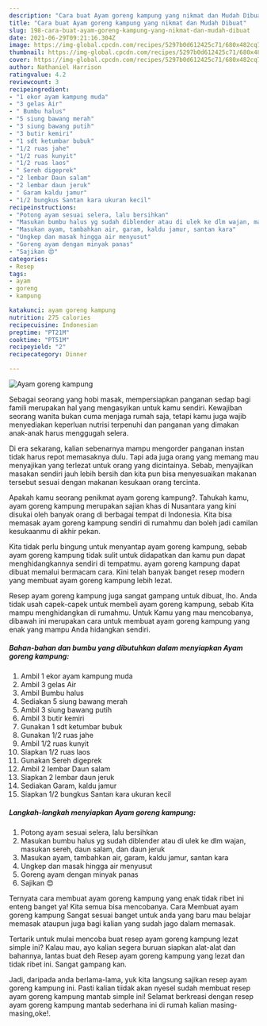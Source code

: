```yaml
---
description: "Cara buat Ayam goreng kampung yang nikmat dan Mudah Dibuat"
title: "Cara buat Ayam goreng kampung yang nikmat dan Mudah Dibuat"
slug: 198-cara-buat-ayam-goreng-kampung-yang-nikmat-dan-mudah-dibuat
date: 2021-06-29T09:21:16.304Z
image: https://img-global.cpcdn.com/recipes/5297b0d612425c71/680x482cq70/ayam-goreng-kampung-foto-resep-utama.jpg
thumbnail: https://img-global.cpcdn.com/recipes/5297b0d612425c71/680x482cq70/ayam-goreng-kampung-foto-resep-utama.jpg
cover: https://img-global.cpcdn.com/recipes/5297b0d612425c71/680x482cq70/ayam-goreng-kampung-foto-resep-utama.jpg
author: Nathaniel Harrison
ratingvalue: 4.2
reviewcount: 3
recipeingredient:
- "1 ekor ayam kampung muda"
- "3 gelas Air"
- " Bumbu halus"
- "5 siung bawang merah"
- "3 siung bawang putih"
- "3 butir kemiri"
- "1 sdt ketumbar bubuk"
- "1/2 ruas jahe"
- "1/2 ruas kunyit"
- "1/2 ruas laos"
- " Sereh digeprek"
- "2 lembar Daun salam"
- "2 lembar daun jeruk"
- " Garam kaldu jamur"
- "1/2 bungkus Santan kara ukuran kecil"
recipeinstructions:
- "Potong ayam sesuai selera, lalu bersihkan"
- "Masukan bumbu halus yg sudah diblender atau di ulek ke dlm wajan, masukan sereh, daun salam, dan daun jeruk"
- "Masukan ayam, tambahkan air, garam, kaldu jamur, santan kara"
- "Ungkep dan masak hingga air menyusut"
- "Goreng ayam dengan minyak panas"
- "Sajikan 😍"
categories:
- Resep
tags:
- ayam
- goreng
- kampung

katakunci: ayam goreng kampung 
nutrition: 275 calories
recipecuisine: Indonesian
preptime: "PT21M"
cooktime: "PT51M"
recipeyield: "2"
recipecategory: Dinner

---
```



![Ayam goreng kampung](https://img-global.cpcdn.com/recipes/5297b0d612425c71/680x482cq70/ayam-goreng-kampung-foto-resep-utama.jpg)

Sebagai seorang yang hobi masak, mempersiapkan panganan sedap bagi famili merupakan hal yang mengasyikan untuk kamu sendiri. Kewajiban seorang  wanita bukan cuma menjaga rumah saja, tetapi kamu juga wajib menyediakan keperluan nutrisi terpenuhi dan panganan yang dimakan anak-anak harus menggugah selera.

Di era  sekarang, kalian sebenarnya mampu mengorder panganan instan tidak harus repot memasaknya dulu. Tapi ada juga orang yang memang mau menyajikan yang terlezat untuk orang yang dicintainya. Sebab, menyajikan masakan sendiri jauh lebih bersih dan kita pun bisa menyesuaikan makanan tersebut sesuai dengan makanan kesukaan orang tercinta. 



Apakah kamu seorang penikmat ayam goreng kampung?. Tahukah kamu, ayam goreng kampung merupakan sajian khas di Nusantara yang kini disukai oleh banyak orang di berbagai tempat di Indonesia. Kita bisa memasak ayam goreng kampung sendiri di rumahmu dan boleh jadi camilan kesukaanmu di akhir pekan.

Kita tidak perlu bingung untuk menyantap ayam goreng kampung, sebab ayam goreng kampung tidak sulit untuk didapatkan dan kamu pun dapat menghidangkannya sendiri di tempatmu. ayam goreng kampung dapat dibuat memalui bermacam cara. Kini telah banyak banget resep modern yang membuat ayam goreng kampung lebih lezat.

Resep ayam goreng kampung juga sangat gampang untuk dibuat, lho. Anda tidak usah capek-capek untuk membeli ayam goreng kampung, sebab Kita mampu menghidangkan di rumahmu. Untuk Kamu yang mau mencobanya, dibawah ini merupakan cara untuk membuat ayam goreng kampung yang enak yang mampu Anda hidangkan sendiri.

<!--inarticleads1-->

##### Bahan-bahan dan bumbu yang dibutuhkan dalam menyiapkan Ayam goreng kampung:

1. Ambil 1 ekor ayam kampung muda
1. Ambil 3 gelas Air
1. Ambil  Bumbu halus
1. Sediakan 5 siung bawang merah
1. Ambil 3 siung bawang putih
1. Ambil 3 butir kemiri
1. Gunakan 1 sdt ketumbar bubuk
1. Gunakan 1/2 ruas jahe
1. Ambil 1/2 ruas kunyit
1. Siapkan 1/2 ruas laos
1. Gunakan  Sereh digeprek
1. Ambil 2 lembar Daun salam
1. Siapkan 2 lembar daun jeruk
1. Sediakan  Garam, kaldu jamur
1. Siapkan 1/2 bungkus Santan kara ukuran kecil




<!--inarticleads2-->

##### Langkah-langkah menyiapkan Ayam goreng kampung:

1. Potong ayam sesuai selera, lalu bersihkan
1. Masukan bumbu halus yg sudah diblender atau di ulek ke dlm wajan, masukan sereh, daun salam, dan daun jeruk
1. Masukan ayam, tambahkan air, garam, kaldu jamur, santan kara
1. Ungkep dan masak hingga air menyusut
1. Goreng ayam dengan minyak panas
1. Sajikan 😍




Ternyata cara membuat ayam goreng kampung yang enak tidak ribet ini enteng banget ya! Kita semua bisa mencobanya. Cara Membuat ayam goreng kampung Sangat sesuai banget untuk anda yang baru mau belajar memasak ataupun juga bagi kalian yang sudah jago dalam memasak.

Tertarik untuk mulai mencoba buat resep ayam goreng kampung lezat simple ini? Kalau mau, ayo kalian segera buruan siapkan alat-alat dan bahannya, lantas buat deh Resep ayam goreng kampung yang lezat dan tidak ribet ini. Sangat gampang kan. 

Jadi, daripada anda berlama-lama, yuk kita langsung sajikan resep ayam goreng kampung ini. Pasti kalian tiidak akan nyesel sudah membuat resep ayam goreng kampung mantab simple ini! Selamat berkreasi dengan resep ayam goreng kampung mantab sederhana ini di rumah kalian masing-masing,oke!.

